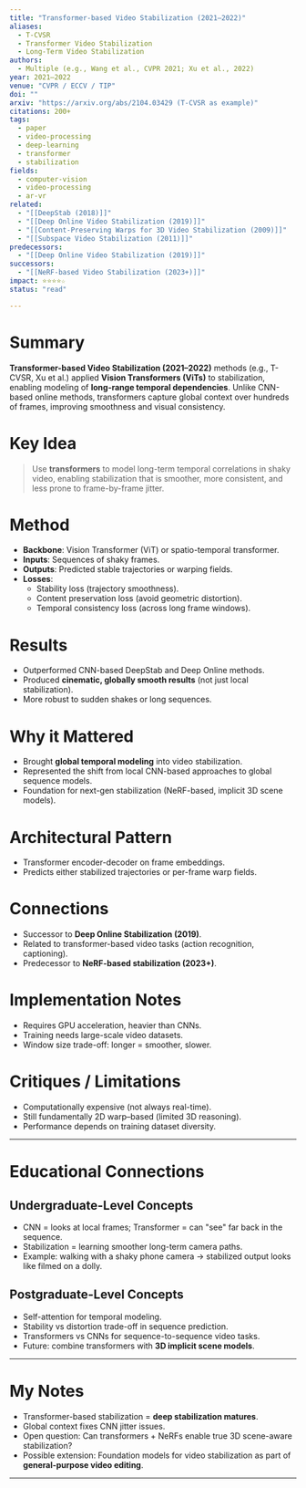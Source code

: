 ```yaml
---
title: "Transformer-based Video Stabilization (2021–2022)"
aliases:
  - T-CVSR
  - Transformer Video Stabilization
  - Long-Term Video Stabilization
authors:
  - Multiple (e.g., Wang et al., CVPR 2021; Xu et al., 2022)
year: 2021–2022
venue: "CVPR / ECCV / TIP"
doi: ""
arxiv: "https://arxiv.org/abs/2104.03429 (T-CVSR as example)"
citations: 200+
tags:
  - paper
  - video-processing
  - deep-learning
  - transformer
  - stabilization
fields:
  - computer-vision
  - video-processing
  - ar-vr
related:
  - "[[DeepStab (2018)]]"
  - "[[Deep Online Video Stabilization (2019)]]"
  - "[[Content-Preserving Warps for 3D Video Stabilization (2009)]]"
  - "[[Subspace Video Stabilization (2011)]]"
predecessors:
  - "[[Deep Online Video Stabilization (2019)]]"
successors:
  - "[[NeRF-based Video Stabilization (2023+)]]"
impact: ⭐⭐⭐⭐☆
status: "read"

---
```


# Summary
**Transformer-based Video Stabilization (2021–2022)** methods (e.g., T-CVSR, Xu et al.) applied **Vision Transformers (ViTs)** to stabilization, enabling modeling of **long-range temporal dependencies**. Unlike CNN-based online methods, transformers capture global context over hundreds of frames, improving smoothness and visual consistency.

# Key Idea
> Use **transformers** to model long-term temporal correlations in shaky video, enabling stabilization that is smoother, more consistent, and less prone to frame-by-frame jitter.

# Method
- **Backbone**: Vision Transformer (ViT) or spatio-temporal transformer.  
- **Inputs**: Sequences of shaky frames.  
- **Outputs**: Predicted stable trajectories or warping fields.  
- **Losses**:  
  - Stability loss (trajectory smoothness).  
  - Content preservation loss (avoid geometric distortion).  
  - Temporal consistency loss (across long frame windows).  

# Results
- Outperformed CNN-based DeepStab and Deep Online methods.  
- Produced **cinematic, globally smooth results** (not just local stabilization).  
- More robust to sudden shakes or long sequences.  

# Why it Mattered
- Brought **global temporal modeling** into video stabilization.  
- Represented the shift from local CNN-based approaches to global sequence models.  
- Foundation for next-gen stabilization (NeRF-based, implicit 3D scene models).  

# Architectural Pattern
- Transformer encoder-decoder on frame embeddings.  
- Predicts either stabilized trajectories or per-frame warp fields.  

# Connections
- Successor to **Deep Online Stabilization (2019)**.  
- Related to transformer-based video tasks (action recognition, captioning).  
- Predecessor to **NeRF-based stabilization (2023+)**.  

# Implementation Notes
- Requires GPU acceleration, heavier than CNNs.  
- Training needs large-scale video datasets.  
- Window size trade-off: longer = smoother, slower.  

# Critiques / Limitations
- Computationally expensive (not always real-time).  
- Still fundamentally 2D warp–based (limited 3D reasoning).  
- Performance depends on training dataset diversity.  

---

# Educational Connections

## Undergraduate-Level Concepts
- CNN = looks at local frames; Transformer = can "see" far back in the sequence.  
- Stabilization = learning smoother long-term camera paths.  
- Example: walking with a shaky phone camera → stabilized output looks like filmed on a dolly.  

## Postgraduate-Level Concepts
- Self-attention for temporal modeling.  
- Stability vs distortion trade-off in sequence prediction.  
- Transformers vs CNNs for sequence-to-sequence video tasks.  
- Future: combine transformers with **3D implicit scene models**.  

---

# My Notes
- Transformer-based stabilization = **deep stabilization matures**.  
- Global context fixes CNN jitter issues.  
- Open question: Can transformers + NeRFs enable true 3D scene-aware stabilization?  
- Possible extension: Foundation models for video stabilization as part of **general-purpose video editing**.  

---
